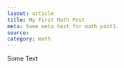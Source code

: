 ```yaml
---
layout: article
title: My First Math Post
meta: Some meta text for math post1.
source: 
category: math
---
```

Some Text